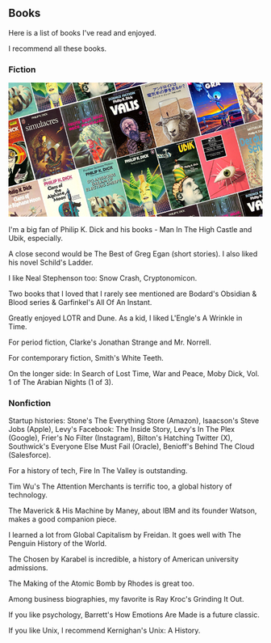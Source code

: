 ## Books

Here is a list of books I've read and enjoyed.

I recommend all these books.

### Fiction


![slanted image of a dozen adjacent philip k dick book covers](pkd.jpg)

I'm a big fan of Philip K. Dick and his books - Man In The High Castle and Ubik, especially.

A close second would be The Best of Greg Egan (short stories). I also liked his novel Schild's Ladder.

I like Neal Stephenson too: Snow Crash, Cryptonomicon.

Two books that I loved that I rarely see mentioned are Bodard's Obsidian & Blood series & Garfinkel's All Of An Instant.

Greatly enjoyed LOTR and Dune. As a kid, I liked L'Engle's A Wrinkle in Time.

For period fiction, Clarke's Jonathan Strange and Mr. Norrell.

For contemporary fiction, Smith's White Teeth.

On the longer side: In Search of Lost Time, War and Peace, Moby Dick, Vol. 1 of The Arabian Nights (1 of 3). 

### Nonfiction

Startup histories: Stone's The Everything Store (Amazon), Isaacson's Steve Jobs (Apple), Levy's Facebook: The Inside Story, Levy's In The Plex (Google), Frier's No Filter (Instagram), Bilton's Hatching Twitter (X), Southwick's Everyone Else Must Fail (Oracle), Benioff's Behind The Cloud (Salesforce).

For a history of tech, Fire In The Valley is outstanding.

Tim Wu's The Attention Merchants is terrific too, a global history of technology.

The Maverick & His Machine by Maney, about IBM and its founder Watson, makes a good companion piece.

I learned a lot from Global Capitalism by Freidan. It goes well with The Penguin History of the World.

The Chosen by Karabel is incredible, a history of American university admissions.

The Making of the Atomic Bomb by Rhodes is great too.

Among business biographies, my favorite is Ray Kroc's Grinding It Out.

If you like psychology, Barrett's How Emotions Are Made is a future classic.

If you like Unix, I recommend Kernighan's Unix: A History.

